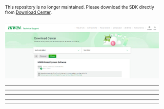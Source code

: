 This repository is no longer maintained. Please download the SDK directly from [Download Center](https://www.hiwinsupport.com/download_center.aspx?pid=MAR).

![Download Center](doc/images/hiwin_download_center.png)
---
---
---
---
---
-------